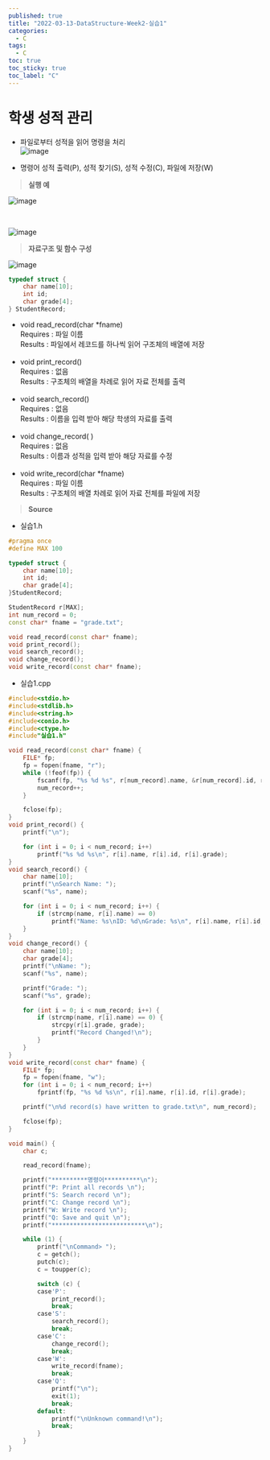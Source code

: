 ```yaml
---
published: true
title: "2022-03-13-DataStructure-Week2-실습1"
categories:
  - C
tags:
  - C
toc: true
toc_sticky: true
toc_label: "C"
---
```


# 학생 성적 관리

- 파일로부터 성적을 읽어 명령을 처리  
  ![image](https://github.com/222SeungHyun/222SeungHyun.github.io/blob/master/_images/%EC%9E%90%EB%A3%8C%EA%B5%AC%EC%A1%B0%EC%99%80%EC%8B%A4%EC%8A%B5-2%EC%9E%A5-%EC%8B%A4%EC%8A%B51-1.png?raw=true)

- 명령어
  성적 출력(P), 성적 찾기(S), 성적 수정(C), 파일에 저장(W)

> **실행 예**

![image](https://github.com/222SeungHyun/222SeungHyun.github.io/blob/master/_images/%EC%9E%90%EB%A3%8C%EA%B5%AC%EC%A1%B0%EC%99%80%EC%8B%A4%EC%8A%B5-2%EC%9E%A5-%EC%8B%A4%EC%8A%B51-2.png?raw=true)

<br>

![image](https://github.com/222SeungHyun/222SeungHyun.github.io/blob/master/_images/%EC%9E%90%EB%A3%8C%EA%B5%AC%EC%A1%B0%EC%99%80%EC%8B%A4%EC%8A%B5-2%EC%9E%A5-%EC%8B%A4%EC%8A%B51-3.png?raw=true)

> **자료구조 및 함수 구성**

![image](https://github.com/222SeungHyun/222SeungHyun.github.io/blob/master/_images/%EC%9E%90%EB%A3%8C%EA%B5%AC%EC%A1%B0%EC%99%80%EC%8B%A4%EC%8A%B5-2%EC%9E%A5-%EC%8B%A4%EC%8A%B51-4.png?raw=true)

```C++
typedef struct {
	char name[10];
	int id;
	char grade[4];
} StudentRecord;
```

- void read_record(char \*fname)  
   Requires : 파일 이름  
   Results : 파일에서 레코드를 하나씩 읽어 구조체의 배열에 저장  
  <br>
- void print_record()  
  Requires : 없음  
  Results : 구조체의 배열을 차례로 읽어 자료 전체를 출력  
  <br>
- void search_record()  
  Requires : 없음  
  Results : 이름을 입력 받아 해당 학생의 자료를 출력  
  <br>
- void change_record( )  
  Requires : 없음  
  Results : 이름과 성적을 입력 받아 해당 자료를 수정  
  <br>
- void write_record(char \*fname)  
  Requires : 파일 이름  
  Results : 구조체의 배열 차례로 읽어 자료 전체를 파일에 저장

> **Source**

- 실습1.h

```C++
#pragma once
#define MAX 100

typedef struct {
	char name[10];
	int id;
	char grade[4];
}StudentRecord;

StudentRecord r[MAX];
int num_record = 0;
const char* fname = "grade.txt";

void read_record(const char* fname);
void print_record();
void search_record();
void change_record();
void write_record(const char* fname);
```

- 실습1.cpp

```C++
#include<stdio.h>
#include<stdlib.h>
#include<string.h>
#include<conio.h>
#include<ctype.h>
#include"실습1.h"

void read_record(const char* fname) {
	FILE* fp;
	fp = fopen(fname, "r");
	while (!feof(fp)) {
		fscanf(fp, "%s %d %s", r[num_record].name, &r[num_record].id, r[num_record].grade);
		num_record++;
	}

	fclose(fp);
}
void print_record() {
	printf("\n");

	for (int i = 0; i < num_record; i++)
		printf("%s %d %s\n", r[i].name, r[i].id, r[i].grade);
}
void search_record() {
	char name[10];
	printf("\nSearch Name: ");
	scanf("%s", name);

	for (int i = 0; i < num_record; i++) {
		if (strcmp(name, r[i].name) == 0)
			printf("Name: %s\nID: %d\nGrade: %s\n", r[i].name, r[i].id, r[i].grade);
	}
}
void change_record() {
	char name[10];
	char grade[4];
	printf("\nName: ");
	scanf("%s", name);

	printf("Grade: ");
	scanf("%s", grade);

	for (int i = 0; i < num_record; i++) {
		if (strcmp(name, r[i].name) == 0) {
			strcpy(r[i].grade, grade);
			printf("Record Changed!\n");
		}
	}
}
void write_record(const char* fname) {
	FILE* fp;
	fp = fopen(fname, "w");
	for (int i = 0; i < num_record; i++)
		fprintf(fp, "%s %d %s\n", r[i].name, r[i].id, r[i].grade);

	printf("\n%d record(s) have written to grade.txt\n", num_record);

	fclose(fp);
}

void main() {
	char c;

	read_record(fname);

	printf("**********명령어**********\n");
	printf("P: Print all records \n");
	printf("S: Search record \n");
	printf("C: Change record \n");
	printf("W: Write record \n");
	printf("Q: Save and quit \n");
	printf("**************************\n");

	while (1) {
		printf("\nCommand> ");
		c = getch();
		putch(c);
		c = toupper(c);

		switch (c) {
		case'P':
			print_record();
			break;
		case'S':
			search_record();
			break;
		case'C':
			change_record();
			break;
		case'W':
			write_record(fname);
			break;
		case'Q':
			printf("\n");
			exit(1);
			break;
		default:
			printf("\nUnknown command!\n");
			break;
		}
	}
}
```
